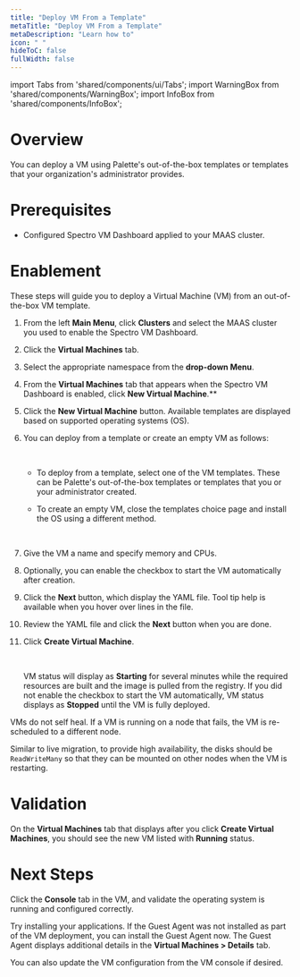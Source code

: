 ```yaml
---
title: "Deploy VM From a Template"
metaTitle: "Deploy VM From a Template"
metaDescription: "Learn how to"
icon: " "
hideToC: false
fullWidth: false
---
```


import Tabs from 'shared/components/ui/Tabs';
import WarningBox from 'shared/components/WarningBox';
import InfoBox from 'shared/components/InfoBox';


# Overview

You can deploy a VM using Palette's out-of-the-box templates or templates that your organization's administrator provides.

# Prerequisites

- Configured Spectro VM Dashboard applied to your MAAS cluster.

# Enablement

These steps will guide you to deploy a Virtual Machine (VM) from an out-of-the-box VM template.

1. From the left **Main Menu**, click **Clusters** and select the MAAS cluster you used to enable the Spectro VM Dashboard.


2. Click the **Virtual Machines** tab.


3. Select the appropriate namespace from the **drop-down Menu**.


4. From the **Virtual Machines** tab that appears when the Spectro VM Dashboard is enabled, click **New Virtual Machine**.**


5. Click the **New Virtual Machine** button. Available templates are displayed based on supported operating systems (OS).


6. You can deploy from a template or create an empty VM as follows: 

    <br />

    - To deploy from a template, select one of the VM templates. These can be Palette's out-of-the-box templates or templates that you or your administrator created.

    - To create an empty VM, close the templates choice page and install the OS using a different method.

    <br />

7. Give the VM a name and specify memory and CPUs.


6. Optionally, you can enable the checkbox to start the VM automatically after creation.


7. Click the **Next** button, which display the YAML file. Tool tip help is available when you hover over lines in the file. 


8. Review the YAML file and click the **Next** button when you are done. 


9. Click **Create Virtual Machine**.

    <br />

    VM status will display as **Starting** for several minutes while the required resources are built and the image is pulled from the registry. If you did not enable the checkbox to start the VM automatically, VM status displays as **Stopped** until the VM is fully deployed. 

<WarningBox>

VMs do not self heal. If a VM is running on a node that fails, the VM is re-scheduled to a different node. 

Similar to live migration, to provide high availability, the disks should be ``ReadWriteMany`` so that they can be mounted on other nodes when the VM is restarting.

</WarningBox>


# Validation

On the **Virtual Machines** tab that displays after you click **Create Virtual Machines**, you should see the new VM listed with **Running** status. 


# Next Steps

Click the **Console** tab in the VM, and validate the operating system is running and configured correctly. 

Try installing your applications. If the Guest Agent was not installed as part of the VM deployment, you can install the Guest Agent now. The Guest Agent displays additional details in the **Virtual Machines > Details** tab. 

You can also update the VM configuration from the VM console if desired. 

<br />

<br />
